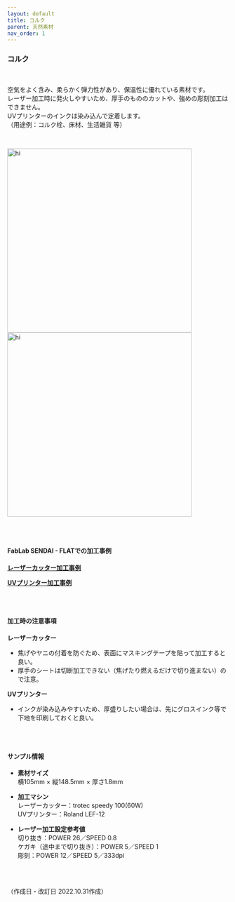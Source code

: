 ```yaml
---
layout: default
title: コルク
parent: 天然素材
nav_order: 1
---
```


### コルク
<br>

空気をよく含み、柔らかく弾力性があり、保温性に優れている素材です。<br>
レーザー加工時に発火しやすいため、厚手のもののカットや、強めの彫刻加工はできません。<br>
UVプリンターのインクは染み込んで定着します。<br>
（用途例：コルク栓、床材、生活雑貨 等）

<br>

<img src="assets/24_Cork_1.png" width="420" alt="hi" class="inline"/> <img src="assets/24_Cork_2.png" width="420" alt="hi" class="inline"/>

<br><br>

#### FabLab SENDAI - FLATでの加工事例

[**レーザーカッター加工事例**](https://www.flickr.com/search/?user_id=96175517%40N02&sort=date-taken-desc&safe_search=1&view_all=1&tags=corklc)

[**UVプリンター加工事例**](https://www.flickr.com/search/?user_id=96175517%40N02&sort=date-taken-desc&safe_search=1&view_all=1&tags=corkuv)

<br><br>

#### 加工時の注意事項

**レーザーカッター**
<br>
* 焦げやヤニの付着を防ぐため、表面にマスキングテープを貼って加工すると良い。
* 厚手のシートは切断加工できない（焦げたり燃えるだけで切り進まない）ので注意。

**UVプリンター**
<br>
* インクが染み込みやすいため、厚盛りしたい場合は、先にグロスインク等で下地を印刷しておくと良い。

<br><br>

#### サンプル情報

* **素材サイズ**<br>
横105mm × 縦148.5mm × 厚さ1.8mm

* **加工マシン**<br>
レーザーカッター：trotec speedy 100(60W)<br>
UVプリンター：Roland LEF-12<br>

* **レーザー加工設定参考値**<br>
切り抜き：POWER 26／SPEED 0.8<br>
ケガキ（途中まで切り抜き）：POWER 5／SPEED 1<br>
彫刻：POWER 12／SPEED 5／333dpi<br>

<br><br>

（作成日・改訂日 2022.10.31作成）
